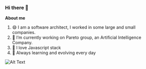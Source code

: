 ### Hi there 👋

**About me**

 1. 😄  I am a software architect, I worked in some large and small companies.
 2. 🔭  I’m currently working on Pareto group, an Artificial Intelligence Company.
 3. 💬  I love Javascript stack
 4. 🌱  Always learning and evolving every day



![Alt Text](https://i.imgur.com/5jWcXif.gif)
